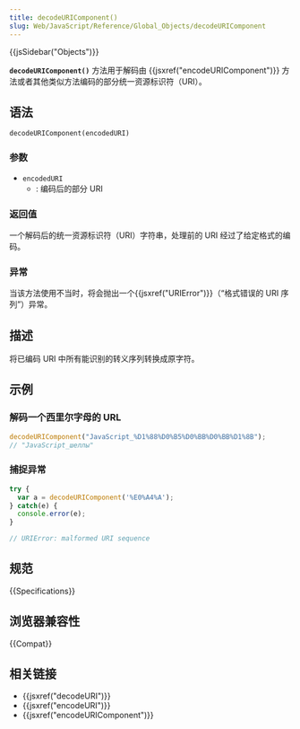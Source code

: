 ```yaml
---
title: decodeURIComponent()
slug: Web/JavaScript/Reference/Global_Objects/decodeURIComponent
---
```


{{jsSidebar("Objects")}}

**`decodeURIComponent()`** 方法用于解码由 {{jsxref("encodeURIComponent")}} 方法或者其他类似方法编码的部分统一资源标识符（URI）。

## 语法

```plain
decodeURIComponent(encodedURI)
```

### 参数

- `encodedURI`
  - : 编码后的部分 URI

### 返回值

一个解码后的统一资源标识符（URI）字符串，处理前的 URI 经过了给定格式的编码。

### 异常

当该方法使用不当时，将会抛出一个{{jsxref("URIError")}}（“格式错误的 URI 序列”）异常。

## 描述

将已编码 URI 中所有能识别的转义序列转换成原字符。

## 示例

### 解码一个西里尔字母的 URL

```js
decodeURIComponent("JavaScript_%D1%88%D0%B5%D0%BB%D0%BB%D1%8B");
// "JavaScript_шеллы"
```

### 捕捉异常

```js
try {
  var a = decodeURIComponent('%E0%A4%A');
} catch(e) {
  console.error(e);
}

// URIError: malformed URI sequence
```

## 规范

{{Specifications}}

## 浏览器兼容性

{{Compat}}

## 相关链接

- {{jsxref("decodeURI")}}
- {{jsxref("encodeURI")}}
- {{jsxref("encodeURIComponent")}}
